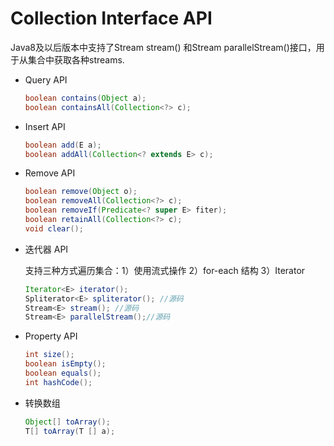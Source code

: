 # Collection Interface API

   Java8及以后版本中支持了Stream<E> stream() 和Stream<E> parallelStream()接口，用于从集合中获取各种streams.

* Query API

  ```java
  boolean contains(Object a);
  boolean containsAll(Collection<?> c);
  ```

* Insert API

  ```java
  boolean add(E a);
  boolean addAll(Collection<? extends E> c);
  ```

* Remove API

  ```java
  boolean remove(Object o);
  boolean removeAll(Collection<?> c);
  boolean removeIf(Predicate<? super E> fiter);
  boolean retainAll(Collection<?> c);
  void clear();
  ```

* 迭代器 API

  支持三种方式遍历集合：1）使用流式操作 2）for-each 结构 3）Iterator

  ```java
  Iterator<E> iterator();
  Spliterator<E> spliterator(); //源码
  Stream<E> stream(); //源码
  Stream<E> parallelStream();//源码
  ```

* Property API

  ```java
  int size();
  boolean isEmpty();
  boolean equals();
  int hashCode();
  ```

* 转换数组

  ```java
  Object[] toArray();
  T[] toArray(T [] a);
  ```

  